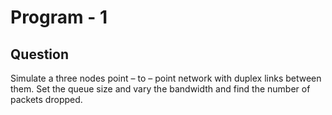 Program - 1
============
Question
--------
Simulate a three nodes point – to – point network with duplex links between them. Set the queue size and vary the bandwidth and find the number of packets dropped.


